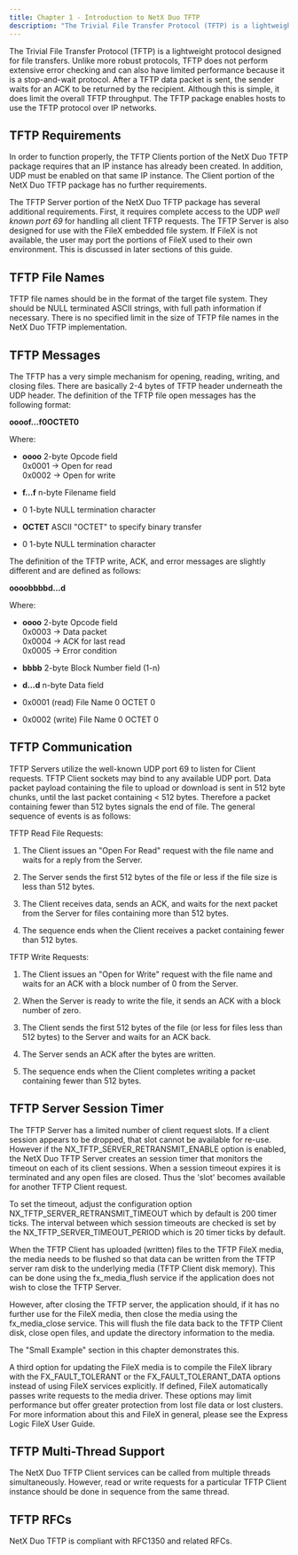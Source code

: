 ```yaml
---
title: Chapter 1 - Introduction to NetX Duo TFTP
description: "The Trivial File Transfer Protocol (TFTP) is a lightweight protocol designed for file transfers."
---
```



The Trivial File Transfer Protocol (TFTP) is a lightweight protocol designed for file transfers. Unlike more robust protocols, TFTP does not perform extensive error checking and can also have limited performance because it is a stop-and-wait protocol. After a TFTP data packet is sent, the sender waits for an ACK to be returned by the recipient. Although this is simple, it does limit the overall TFTP throughput. The TFTP package enables hosts to use the TFTP protocol over IP networks.

## TFTP Requirements

In order to function properly, the TFTP Clients portion of the NetX Duo TFTP package requires that an IP instance has already been created. In addition, UDP must be enabled on that same IP instance. The Client portion of the NetX Duo TFTP package has no further requirements.

The TFTP Server portion of the NetX Duo TFTP package has several additional requirements. First, it requires complete access to the UDP *well known port 69* for handling all client TFTP requests. The TFTP Server is also designed for use with the FileX embedded file system. If FileX is not available, the user may port the portions of FileX used to their own environment. This is discussed in later sections of this guide.

## TFTP File Names 

TFTP file names should be in the format of the target file system. They should be NULL terminated ASCII strings, with full path information if necessary. There is no specified limit in the size of TFTP file names in the NetX Duo TFTP implementation.

## TFTP Messages

The TFTP has a very simple mechanism for opening, reading, writing, and closing files. There are basically 2-4 bytes of TFTP header underneath the UDP header. The definition of the TFTP file open messages has the following format:

**oooof…f0OCTET0**

Where:

- **oooo** 2-byte Opcode field  
0x0001 -> Open for read  
0x0002 -> Open for write

- **f…f** n-byte Filename field

- 0  1-byte NULL termination character

- **OCTET** ASCII "OCTET" to specify binary transfer

- 0  1-byte NULL termination character

The definition of the TFTP write, ACK, and error messages are slightly different and are defined as follows:

**oooobbbbd…d**

Where:

- **oooo** 2-byte Opcode field  
0x0003 -> Data packet  
0x0004 -> ACK for last read  
0x0005 -> Error condition  

- **bbbb** 2-byte Block Number field (1-n)

- **d…d** n-byte Data field


- 0x0001 (read) File Name 0 OCTET 0

- 0x0002 (write) File Name 0 OCTET 0

## TFTP Communication

TFTP Servers utilize the well-known UDP port 69 to listen for Client requests. TFTP Client sockets may bind to any available UDP port. Data packet payload containing the file to upload or download is sent in 512 byte chunks, until the last packet containing < 512 bytes. Therefore a packet containing fewer than 512 bytes signals the end of file. The general sequence of events is as follows:

TFTP Read File Requests:

1.  The Client issues an "Open For Read" request with the file name and waits for a reply from the Server.

2.  The Server sends the first 512 bytes of the file or less if the file size is less than 512 bytes.

3.  The Client receives data, sends an ACK, and waits for the next packet from the Server for files containing more than 512 bytes.

4.  The sequence ends when the Client receives a packet containing fewer than 512 bytes.

TFTP Write Requests:

1.  The Client issues an "Open for Write" request with the file name and waits for an ACK with a block number of 0 from the Server.

2.  When the Server is ready to write the file, it sends an ACK with a block number of zero.

3.  The Client sends the first 512 bytes of the file (or less for files less than 512 bytes) to the Server and waits for an ACK back.

4.  The Server sends an ACK after the bytes are written.

5.  The sequence ends when the Client completes writing a packet containing fewer than 512 bytes.
 

## TFTP Server Session Timer

The TFTP Server has a limited number of client request slots. If a client session appears to be dropped, that slot cannot be available for re-use. However if the NX_TFTP_SERVER_RETRANSMIT_ENABLE option is enabled, the NetX Duo TFTP Server creates an session timer that monitors the timeout on each of its client sessions. When a session timeout expires it is terminated and any open files are closed. Thus the 'slot' becomes available for another TFTP Client request.

To set the timeout, adjust the configuration option NX_TFTP_SERVER_RETRANSMIT_TIMEOUT which by default is 200 timer ticks. The interval between which session timeouts are checked is set by the NX_TFTP_SERVER_TIMEOUT_PERIOD which is 20 timer ticks by default.

When the TFTP Client has uploaded (written) files to the TFTP FileX media, the media needs to be flushed so that data can be written from the TFTP server ram disk to the underlying media (TFTP Client disk memory). This can be done using the fx_media_flush service if the application does not wish to close the TFTP Server.

However, after closing the TFTP server, the application should, if it has no further use for the FileX media, then close the media using the fx_media_close service. This will flush the file data back to the TFTP Client disk, close open files, and update the directory information to the media.

The "Small Example" section in this chapter demonstrates this.

A third option for updating the FileX media is to compile the FileX library with the FX_FAULT_TOLERANT or the FX_FAULT_TOLERANT_DATA options instead of using FileX services explicitly. If defined, FileX automatically passes write requests to the media driver. These options may limit performance but offer greater protection from lost file data or lost clusters. For more information about this and FileX in general, please see the Express Logic FileX User Guide.

## TFTP Multi-Thread Support

The NetX Duo TFTP Client services can be called from multiple threads simultaneously. However, read or write requests for a particular TFTP Client instance should be done in sequence from the same thread.

## TFTP RFCs

NetX Duo TFTP is compliant with RFC1350 and related RFCs.

